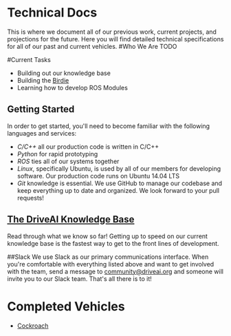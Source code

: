 # Technical Docs
This is where we document all of our previous work, current projects, and projections for the future. Here you will find detailed technical specifications for all of our past and current vehicles.
#Who We Are
TODO

#Current Tasks
- Building out our knowledge base
- Building the [Birdie](/birdie/)
- Learning how to develop ROS Modules

## Getting Started
In order to get started, you'll need to become familiar with the following languages and services:

- *C/C++* all our production code is written in C/C++
- *Python* for rapid prototyping
- *ROS* ties all of our systems together
- *Linux*, specifically Ubuntu, is used by all of our members for developing software. Our production code runs on Ubuntu 14.04 LTS
- *Git* knowledge is essential. We use GitHub to manage our codebase and keep everything up to date and organized. We look forward to your pull requests!

## [The DriveAI Knowledge Base](/knowledge)
Read through what we know so far! Getting up to speed on our current knowledge base is the fastest way to get to the front lines of development.

##Slack
We use Slack as our primary communications interface. When you're comfortable with everything listed above and want to get involved with the team, send a message to [community@driveai.org](mailto:community@driveai.org) and someone will invite you to our Slack team. That's all there is to it!

# Completed Vehicles
- [Cockroach](/cockroach)
